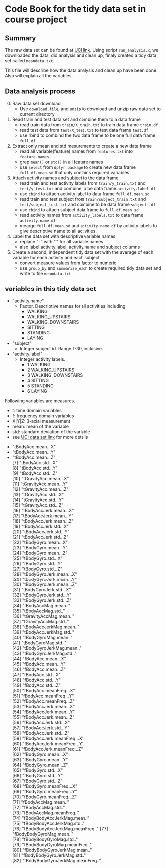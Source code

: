# Code Book for the tidy data set in course project

## Summary
The raw data set can be found at [UCI link](http://archive.ics.uci.edu/ml/datasets/Human+Activity+Recognition+Using+Smartphones). 
Using script `run_analysis.R`, we downloaded the data, did analysis and clean up, finaly created a tidy data set called `meandata.txt`.

This file will describe how the data analysis and clean up have been done. Also will explain all the variables.

## Data analysis process
0. Raw data set download
   + Use `download.file`, and `unzip` to download and unzip raw data set to current directory
1. Read train and test data set and combine them to a data frame
   + read train data from `train/X_train.txt` to train data frame `train.df`
   + read test data from `test/X_test.txt` to test data frame `test.df`
   + use rbind to combind the two data frame to be one full data frame `full.df`
2. Extract only mean and std mesurements to create a new data frame
   + read all variable(feature) names from `features.txt` into `feature.names`
   + grep `mean()` or `std()` in all feature names
   + use `select` from `dplyr package` to create new data frame `full.df.mean.sd` that only contains required variables
3. Attach activity names and subject to the data frame
   + read train and test activity labels from `train/y_train.txt` and `test/y_test.txt` and combine to be data frame `activity.label.df` 
   + use `cbind` to attach activity label to data frame `full.df.mean.sd`
   + read train and test subject from `train/subject_train.txt` and `test/subject_test.txt` and combine to be data frame `subject .df`
   + use `cbind` to attach subject data frame to `full.df.mean.sd`
   + read activity names from `activity_labels.txt` to data frame `activity.name.df`
   + mearge `full.df.mean.sd` and `activity.name.df` by activity labels to give descriptive name to all activities.
4. Label the data set with descriptive variable names
   + replace "-" with "." for all variable names
   + also label activity.label, activity.name and subject columns
5. Create a second, independent tidy data set with the average of each variable for each activity and each subject
   + convert measure values from factor to numeric
   + use `group_by` and `summarize_each` to create required tidy data set and write to file `meandata.txt`
   
## variables in this tidy data set
* "activity.name" 
    - Factor. Descriptive names for all activities including
       + WALKING
       + WALKING_UPSTAIRS
       + WALKING_DOWNSTAIRS
       + SITTING
       + STANDING
       + LAYING 
* "subject"
    - Integer subject id. Range 1-30, inclusive. 
* "activity.label"
    - Integer activity labels. 
	   + 1 WALKING
	   + 2 WALKING_UPSTAIRS
	   + 3 WALKING_DOWNSTAIRS
	   + 4 SITTING
	   + 5 STANDING
	   + 6 LAYING 

Following variables are measures. 
   + t: time domain variables
   + f: frequency domain variables
   + X|Y|Z: 3-axial measurement
   + mean: mean of the variable
   + std: standard deviation of the variable
   + see [UCI data set link](http://archive.ics.uci.edu/ml/datasets/Human+Activity+Recognition+Using+Smartphones) for more details   

* "tBodyAcc.mean...X"              
* "tBodyAcc.mean...Y"              
* "tBodyAcc.mean...Z"              
[7] "tBodyAcc.std...X"               
 [8] "tBodyAcc.std...Y"               
 [9] "tBodyAcc.std...Z"               
[10] "tGravityAcc.mean...X"           
[11] "tGravityAcc.mean...Y"           
[12] "tGravityAcc.mean...Z"           
[13] "tGravityAcc.std...X"            
[14] "tGravityAcc.std...Y"            
[15] "tGravityAcc.std...Z"            
[16] "tBodyAccJerk.mean...X"          
[17] "tBodyAccJerk.mean...Y"          
[18] "tBodyAccJerk.mean...Z"          
[19] "tBodyAccJerk.std...X"           
[20] "tBodyAccJerk.std...Y"           
[21] "tBodyAccJerk.std...Z"           
[22] "tBodyGyro.mean...X"             
[23] "tBodyGyro.mean...Y"             
[24] "tBodyGyro.mean...Z"             
[25] "tBodyGyro.std...X"              
[26] "tBodyGyro.std...Y"              
[27] "tBodyGyro.std...Z"              
[28] "tBodyGyroJerk.mean...X"         
[29] "tBodyGyroJerk.mean...Y"         
[30] "tBodyGyroJerk.mean...Z"         
[31] "tBodyGyroJerk.std...X"          
[32] "tBodyGyroJerk.std...Y"          
[33] "tBodyGyroJerk.std...Z"          
[34] "tBodyAccMag.mean.."             
[35] "tBodyAccMag.std.."              
[36] "tGravityAccMag.mean.."          
[37] "tGravityAccMag.std.."           
[38] "tBodyAccJerkMag.mean.."         
[39] "tBodyAccJerkMag.std.."          
[40] "tBodyGyroMag.mean.."            
[41] "tBodyGyroMag.std.."             
[42] "tBodyGyroJerkMag.mean.."        
[43] "tBodyGyroJerkMag.std.."         
[44] "fBodyAcc.mean...X"              
[45] "fBodyAcc.mean...Y"              
[46] "fBodyAcc.mean...Z"              
[47] "fBodyAcc.std...X"               
[48] "fBodyAcc.std...Y"               
[49] "fBodyAcc.std...Z"               
[50] "fBodyAcc.meanFreq...X"          
[51] "fBodyAcc.meanFreq...Y"          
[52] "fBodyAcc.meanFreq...Z"          
[53] "fBodyAccJerk.mean...X"          
[54] "fBodyAccJerk.mean...Y"          
[55] "fBodyAccJerk.mean...Z"          
[56] "fBodyAccJerk.std...X"           
[57] "fBodyAccJerk.std...Y"           
[58] "fBodyAccJerk.std...Z"           
[59] "fBodyAccJerk.meanFreq...X"      
[60] "fBodyAccJerk.meanFreq...Y"      
[61] "fBodyAccJerk.meanFreq...Z"      
[62] "fBodyGyro.mean...X"             
[63] "fBodyGyro.mean...Y"             
[64] "fBodyGyro.mean...Z"             
[65] "fBodyGyro.std...X"              
[66] "fBodyGyro.std...Y"              
[67] "fBodyGyro.std...Z"              
[68] "fBodyGyro.meanFreq...X"         
[69] "fBodyGyro.meanFreq...Y"         
[70] "fBodyGyro.meanFreq...Z"         
[71] "fBodyAccMag.mean.."             
[72] "fBodyAccMag.std.."              
[73] "fBodyAccMag.meanFreq.."         
[74] "fBodyBodyAccJerkMag.mean.."     
[75] "fBodyBodyAccJerkMag.std.."      
[76] "fBodyBodyAccJerkMag.meanFreq.." 
[77] "fBodyBodyGyroMag.mean.."        
[78] "fBodyBodyGyroMag.std.."         
[79] "fBodyBodyGyroMag.meanFreq.."    
[80] "fBodyBodyGyroJerkMag.mean.."    
[81] "fBodyBodyGyroJerkMag.std.."     
[82] "fBodyBodyGyroJerkMag.meanFreq.."
